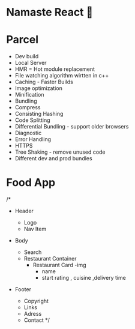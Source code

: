 # Namaste React 🚀

# Parcel
- Dev build
- Local Server
- HMR = Hot module replacement
- File watching algorithm wirtten in c++
- Caching - Faster Builds
- Image optimization
- Minification
- Bundling
- Compress
- Consisting Hashing
- Code Splitting
- Differential Bundling - support older browsers
- Diagnostic
- Error Handling
- HTTPS
- Tree Shaking - remove unused code
- Different dev and prod bundles


# Food App
/*
* Header
  - Logo
  - Nav Item
* Body
  - Search
  - Restaurant Container
    - Restaurant Card
      -img
      - name
      - start rating , cuisine ,delivery time

* Footer
  - Copyright
  - Links
  - Adress
  - Contact
*/